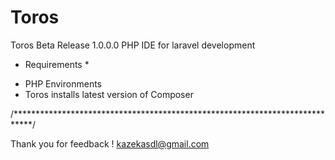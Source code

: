 # Toros

Toros Beta Release 1.0.0.0
PHP IDE for laravel development

* Requirements *
- PHP Environments
- Toros installs latest version of Composer

/****************************************************************************/


Thank you for feedback !
kazekasdl@gmail.com
